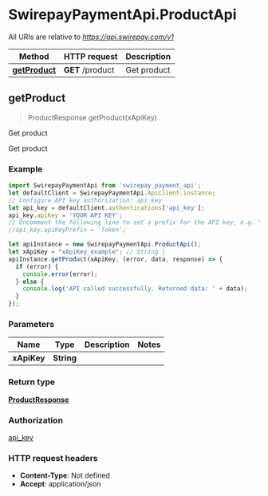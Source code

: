 # SwirepayPaymentApi.ProductApi

All URIs are relative to *https://api.swirepay.com/v1*

Method | HTTP request | Description
------------- | ------------- | -------------
[**getProduct**](ProductApi.md#getProduct) | **GET** /product | Get product



## getProduct

> ProductResponse getProduct(xApiKey)

Get product

Get product

### Example

```javascript
import SwirepayPaymentApi from 'swirepay_payment_api';
let defaultClient = SwirepayPaymentApi.ApiClient.instance;
// Configure API key authorization: api_key
let api_key = defaultClient.authentications['api_key'];
api_key.apiKey = 'YOUR API KEY';
// Uncomment the following line to set a prefix for the API key, e.g. "Token" (defaults to null)
//api_key.apiKeyPrefix = 'Token';

let apiInstance = new SwirepayPaymentApi.ProductApi();
let xApiKey = "xApiKey_example"; // String | 
apiInstance.getProduct(xApiKey, (error, data, response) => {
  if (error) {
    console.error(error);
  } else {
    console.log('API called successfully. Returned data: ' + data);
  }
});
```

### Parameters


Name | Type | Description  | Notes
------------- | ------------- | ------------- | -------------
 **xApiKey** | **String**|  | 

### Return type

[**ProductResponse**](ProductResponse.md)

### Authorization

[api_key](../README.md#api_key)

### HTTP request headers

- **Content-Type**: Not defined
- **Accept**: application/json

